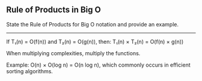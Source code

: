 ## Rule of Products in Big O

State the Rule of Products for Big O notation and provide an example.

---

If T₁(n) = O(f(n)) and T₂(n) = O(g(n)), then:
T₁(n) × T₂(n) = O(f(n) × g(n))

When multiplying complexities, multiply the functions.

Example: O(n) × O(log n) = O(n log n), which commonly occurs in efficient sorting algorithms.

